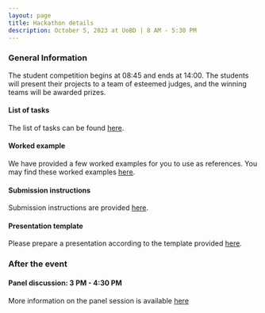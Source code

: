 ```yaml
---
layout: page
title: Hackathon details
description: October 5, 2023 at UoBD | 8 AM - 5:30 PM
---
```


### General Information
The student competition begins at 08:45 and ends at 14:00. 
The students will present their projects to a team of esteemed judges, and the winning teams will be awarded prizes. 

#### List of tasks
The list of tasks can be found [here](https://media.tenor.com/_Y3doxogbV4AAAAC/gotcha-funny.gif).

#### Worked example
We have provided a few worked examples for you to use as references. You may find these worked examples [here](/dubAI-student-challenge/workedExamples).

#### Submission instructions
Submission instructions are provided [here](/dubAI-student-challenge/submission).

#### Presentation template
Please prepare a presentation according to the template provided [here](https://docs.google.com/presentation/d/11tE3jLWOdaEPhMsoWNvAEnFpINp9zjm2ZWelGsYOyDw/edit?usp=sharing). 

### After the event

#### Panel discussion: 3 PM - 4:30 PM <br>
More information on the panel session is available [here](https://www.birmingham.ac.uk/dubai/events/2023/the-future-of-ai-in-education.aspx)

